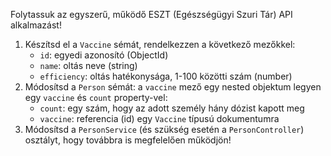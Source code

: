 Folytassuk az egyszerű, működő ESZT (Egészségügyi Szuri Tár) API alkalmazást!

1.  Készítsd el a `Vaccine` sémát, rendelkezzen a következő mezőkkel:
    -   `id`: egyedi azonosító (ObjectId)
    -   `name`: oltás neve (string)
    -   `efficiency`: oltás hatékonysága, 1-100 közötti szám (number)
2.  Módosítsd a `Person` sémát: a `vaccine` mező egy nested objektum legyen egy `vaccine` és `count` property-vel:
    -   `count`: egy szám, hogy az adott személy hány dózist kapott meg
    -   `vaccine`: referencia (id) egy `Vaccine` típusú dokumentumra
3.  Módosítsd a `PersonService` (és szükség esetén a `PersonController`) osztályt, hogy továbbra is megfelelően működjön!